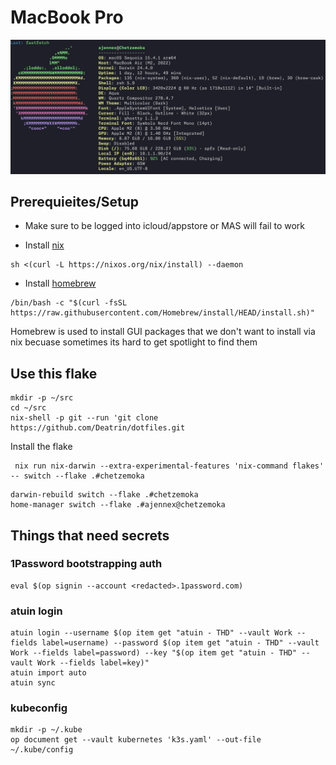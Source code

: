 # MacBook Pro

![Image](../../resources/MacbookAir.png)

## Prerequieites/Setup

* Make sure to be logged into icloud/appstore or MAS will fail to work

* Install [nix](https://nixos.org/download.html)

```shell
sh <(curl -L https://nixos.org/nix/install) --daemon
```

* Install [homebrew](https://brew.sh/)

```shell
/bin/bash -c "$(curl -fsSL https://raw.githubusercontent.com/Homebrew/install/HEAD/install.sh)"
```

Homebrew is used to install GUI packages that we don't want to install via nix becuase sometimes its hard to get spotlight to find them

## Use this flake

```shell
mkdir -p ~/src
cd ~/src
nix-shell -p git --run 'git clone https://github.com/Deatrin/dotfiles.git 
```

Install the flake

 ``` shell
  nix run nix-darwin --extra-experimental-features 'nix-command flakes' -- switch --flake .#chetzemoka
  ```

```shell
darwin-rebuild switch --flake .#chetzemoka
home-manager switch --flake .#ajennex@chetzemoka
```

## Things that need secrets

### 1Password bootstrapping auth

```shell
eval $(op signin --account <redacted>.1password.com)
```

### atuin login

```shell
atuin login --username $(op item get "atuin - THD" --vault Work --fields label=username) --password $(op item get "atuin - THD" --vault Work --fields label=password) --key "$(op item get "atuin - THD" --vault Work --fields label=key)"
atuin import auto
atuin sync
```

### kubeconfig

```shell
mkdir -p ~/.kube
op document get --vault kubernetes 'k3s.yaml' --out-file ~/.kube/config
```
